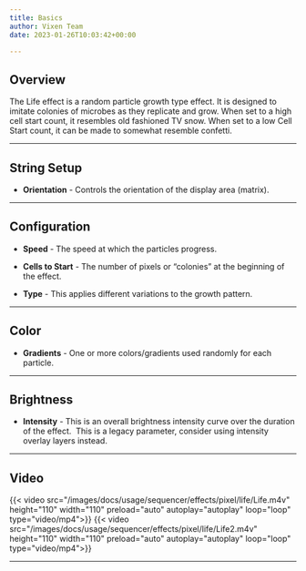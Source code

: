 ```yaml
---
title: Basics
author: Vixen Team
date: 2023-01-26T10:03:42+00:00

---
```


## Overview

The Life effect is a random particle growth type effect. 
It is designed to imitate colonies of microbes as they replicate and grow. When set to a high cell start count, it resembles old fashioned TV snow. 
When set to a low Cell Start count, it can be made to somewhat resemble confetti.

---

## String Setup
 
  * **Orientation** - Controls the orientation of the display area (matrix).
---

## Configuration

* **Speed** - The speed at which the particles progress.

* **Cells to Start** - The number of pixels or &#8220;colonies&#8221; at the beginning of the effect.

* **Type** - This applies different variations to the growth pattern.

---

## Color

* **Gradients** -  One or more colors/gradients used randomly for each particle.

 ---

## Brightness

* **Intensity** - This is an overall brightness intensity curve over the duration of the effect. 
                  This is a legacy parameter, consider using intensity overlay layers instead.
                 
---

## Video

{{< video src="/images/docs/usage/sequencer/effects/pixel/life/Life.m4v" height="110" width="110" preload="auto" autoplay="autoplay" loop="loop" type="video/mp4">}}
{{< video src="/images/docs/usage/sequencer/effects/pixel/life/Life2.m4v" height="110" width="110" preload="auto" autoplay="autoplay" loop="loop" type="video/mp4">}}

 ---

